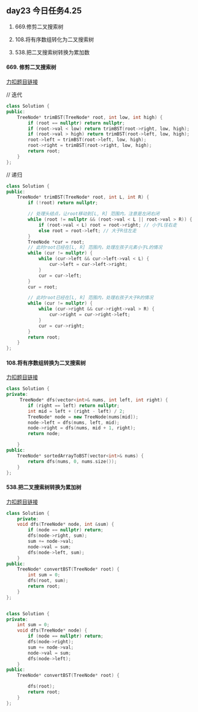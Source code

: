 ##  day23 今日任务4.25

1. 669.修剪二叉搜索树

2. 108.将有序数组转化为二叉搜索树

3. 538.把二叉搜索树转换为累加数

   

####  669. 修剪二叉搜索树

[力扣题目链接](https://leetcode.cn/problems/trim-a-binary-search-tree/)

// 迭代

```cpp
class Solution {
public:
    TreeNode* trimBST(TreeNode* root, int low, int high) {
        if (root == nullptr) return nullptr;
        if (root->val < low) return trimBST(root->right, low, high);
        if (root->val > high) return trimBST(root->left, low, high);
        root->left = trimBST(root->left, low, high);
        root->right = trimBST(root->right, low, high);
        return root;
    }
};

```

// 递归

```cpp
class Solution {
public:
    TreeNode* trimBST(TreeNode* root, int L, int R) {
        if (!root) return nullptr;

        // 处理头结点，让root移动到[L, R] 范围内，注意是左闭右闭
        while (root != nullptr && (root->val < L || root->val > R)) {
            if (root->val < L) root = root->right; // 小于L往右走
            else root = root->left; // 大于R往左走
        }
        TreeNode *cur = root;
        // 此时root已经在[L, R] 范围内，处理左孩子元素小于L的情况
        while (cur != nullptr) {
            while (cur->left && cur->left->val < L) {
                cur->left = cur->left->right;
            }
            cur = cur->left;
        }
        cur = root;

        // 此时root已经在[L, R] 范围内，处理右孩子大于R的情况
        while (cur != nullptr) {
            while (cur->right && cur->right->val > R) {
                cur->right = cur->right->left;
            }
            cur = cur->right;
        }
        return root;
    }
};


```

#### 108.将有序数组转换为二叉搜索树

[力扣题目链接](https://leetcode.cn/problems/convert-sorted-array-to-binary-search-tree/)

```cpp
class Solution {
private:
     TreeNode* dfs(vector<int>& nums, int left, int right) {
        if (right == left) return nullptr;
        int mid = left + (right - left) / 2;
        TreeNode* node = new TreeNode(nums[mid]);
        node->left = dfs(nums, left, mid);
        node->right = dfs(nums, mid + 1, right);
        return node;

    }
public:
    TreeNode* sortedArrayToBST(vector<int>& nums) {
        return dfs(nums, 0, nums.size());
    }
};
```

#### 538.把二叉搜索树转换为累加树

[力扣题目链接](https://leetcode.cn/problems/convert-bst-to-greater-tree/)

```cpp
class Solution {
    private:
    void dfs(TreeNode* node, int &sum) {
        if (node == nullptr) return;
        dfs(node->right, sum);
        sum += node->val;
        node->val = sum;
        dfs(node->left, sum);
    }
public:
    TreeNode* convertBST(TreeNode* root) {
        int sum = 0;
        dfs(root, sum);
        return root;
    }
};


class Solution {
private:
    int sum = 0;
    void dfs(TreeNode* node) {
        if (node == nullptr) return;
        dfs(node->right);
        sum += node->val;
        node->val = sum;
        dfs(node->left);
    }
public:
    TreeNode* convertBST(TreeNode* root) {

        dfs(root);
        return root;
    }
};

```



